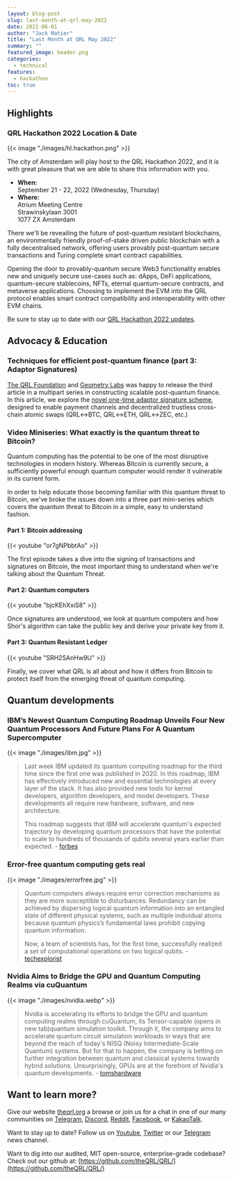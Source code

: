 ```yaml
---
layout: blog-post
slug: last-month-at-qrl-may-2022
date: 2022-06-01
author: "Jack Matier"
title: "Last Month at QRL May 2022"
summary: ""
featured_image: header.png
categories:
  - technical
features:
  - hackathon
toc: true
---
```



## Highlights

### QRL Hackathon 2022 Location & Date

{{< image "./images/hl.hackathon.png" >}}

The city of Amsterdam will play host to the QRL Hackathon 2022, and it is with great pleasure that we are able to share this information with you.

- **When:**  
  September 21 - 22, 2022 
  (Wednesday, Thursday)
- **Where:**  
  Atrium Meeting Centre  
  Strawinskylaan 3001  
  1077 ZX Amsterdam

There we'll be reveailing the future of post-quantum resistant blockchains, an environmentally friendly proof-of-stake driven public blockchain with a fully decentralised network, offering users provably post-quantum secure transactions and Turing complete smart contract capabilities.

Opening the door to provably-quantum secure Web3 functionality enables new and uniquely secure use-cases such as: dApps, DeFi applications, quantum-secure stablecoins, NFTs, eternal quantum-secure contracts, and metaverse applications. Choosing to implement the EVM into the QRL protocol enables smart contract compatibility and interoperability with other EVM chains.

Be sure to stay up to date with our [QRL Hackathon 2022 updates](/features/hackathon/).

## Advocacy & Education

### Techniques for efficient post-quantum finance (part 3: Adaptor Signatures)

[The QRL Foundation](https://qrl.foundation/) and [Geometry Labs](https://www.geometrylabs.io) was happy to release the third article in a multipart series in constructing scalable post-quantum finance. In this article, we explore the [novel one-time adaptor signature scheme](/blog/techniques-for-efficient-post-quantum-finance-part-3-adaptor-signatures), designed to enable payment channels and decentralized trustless cross-chain atomic swaps (QRL↔BTC, QRL↔ETH, QRL↔ZEC, etc.)

### Video Miniseries: What exactly is the quantum threat to Bitcoin?

Quantum computing has the potential to be one of the most disruptive technologies in modern history. Whereas Bitcoin is currently secure, a sufficiently powerful enough quantum computer would render it vulnerable in its current form. 

In order to help educate those becoming familiar with this quantum threat to Bitcoin, we've broke the issues down into a three part mini-series which covers the quantum threat to Bitcoin in a simple, easy to understand fashion.

#### Part 1: Bitcoin addressing

{{< youtube "or7gNPbbtAo" >}}

The first episode takes a dive into the signing of transactions and signatures on Bitcoin, the most important thing to understand when we're talking about the Quantum Threat.

#### Part 2: Quantum computers

{{< youtube "bjcKEhXxiS8" >}}

Once signatures are understood, we look at quantum computers and how Shor's algorithm can take the public key and derive your private key from it.

#### Part 3: Quantum Resistant Ledger

{{< youtube "SRH2SAnHw9U" >}}

Finally, we cover what QRL is all about and how it differs from Bitcoin to protect itself from the emerging threat of quantum computing.

## Quantum developments

### IBM’s Newest Quantum Computing Roadmap Unveils Four New Quantum Processors And Future Plans For A Quantum Supercomputer

{{< image "./images/ibm.jpg" >}}

> Last week IBM updated its quantum computing roadmap for the third time since the first one was published in 2020. In this roadmap, IBM has effectively introduced new and essential technologies at every layer of the stack. It has also provided new tools for kernel developers, algorithm developers, and model developers. These developments all require new hardware, software, and new architecture.
> 
> This roadmap suggests that IBM will accelerate quantum's expected trajectory by developing quantum processors that have the potential to scale to hundreds of thousands of qubits several years earlier than expected. - [forbes](https://www.forbes.com/sites/moorinsights/2022/05/18/ibms-newest-quantum-computing-roadmap-unveils-four-new-quantum-processors-and-future-plans-for-a-quantum-supercomputer/?sh=6358b3587ebd)

### Error-free quan­tum com­put­ing gets real

{{< image "./images/errorfree.jpg" >}}

> Quantum computers always require error correction mechanisms as they are more susceptible to disturbances. Redundancy can be achieved by dispersing logical quantum information into an entangled state of different physical systems, such as multiple individual atoms because quantum physics’s fundamental laws prohibit copying quantum information.
>
> Now, a team of scientists has, for the first time, successfully realized a set of computational operations on two logical qubits. - [techexplorist](https://www.techexplorist.com/error-free-quantum-computing-gets-real/47663/)

### Nvidia Aims to Bridge the GPU and Quantum Computing Realms via cuQuantum

{{< image "./images/nvidia.webp" >}}

> Nvidia is accelerating its efforts to bridge the GPU and quantum computing realms through cuQuantum, its Tensor-capable (opens in new tab)quantum simulation toolkit. Through it, the company aims to accelerate quantum circuit simulation workloads in ways that are beyond the reach of today's NISQ (Noisy Intermediate-Scale Quantum) systems. But for that to happen, the company is betting on further integration between quantum and classical systems towards hybrid solutions. Unsurprisingly, GPUs are at the forefront of Nvidia's quantum developments. - [tomshardware](https://www.tomshardware.com/news/nvidia-cuquantum-computing)

## Want to learn more?

Give our website [theqrl.org](https://theqrl.org/) a browse or join us for a chat in one of our many communities on [Telegram](https://t.me/QRLedgerOfficial), [Discord](/discord), [Reddit](https://www.reddit.com/r/qrl), [Facebook](https://www.facebook.com/theqrl/), or [KakaoTalk](https://open.kakao.com/o/gffKNhWb). 

Want to stay up to date? Follow us on [Youtube](https://www.youtube.com/c/QRLedger), [Twitter](https://twitter.com/qrledger) or our [Telegram](https://t.me/TheQRLedger) news channel.

Want to dig into our audited, MIT open-source, enterprise-grade codebase? Check out our github at: [https://github.com/theQRL/QRL/](https://github.com/theQRL/QRL/)